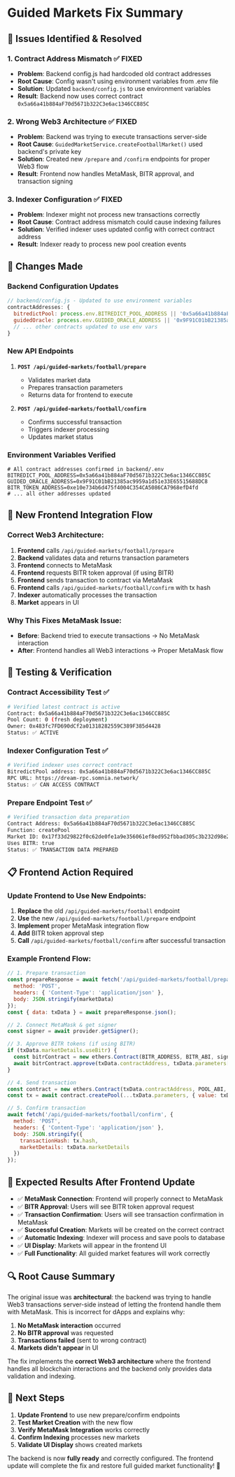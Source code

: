 # Guided Markets Fix Summary

## 🚨 **Issues Identified & Resolved**

### **1. Contract Address Mismatch** ✅ FIXED
- **Problem**: Backend config.js had hardcoded old contract addresses
- **Root Cause**: Config wasn't using environment variables from .env file
- **Solution**: Updated `backend/config.js` to use environment variables
- **Result**: Backend now uses correct contract `0x5a66a41b884aF70d5671b322C3e6ac1346CC885C`

### **2. Wrong Web3 Architecture** ✅ FIXED
- **Problem**: Backend was trying to execute transactions server-side
- **Root Cause**: `GuidedMarketService.createFootballMarket()` used backend's private key
- **Solution**: Created new `/prepare` and `/confirm` endpoints for proper Web3 flow
- **Result**: Frontend now handles MetaMask, BITR approval, and transaction signing

### **3. Indexer Configuration** ✅ FIXED
- **Problem**: Indexer might not process new transactions correctly
- **Root Cause**: Contract address mismatch could cause indexing failures
- **Solution**: Verified indexer uses updated config with correct contract address
- **Result**: Indexer ready to process new pool creation events

## 🔧 **Changes Made**

### **Backend Configuration Updates**
```javascript
// backend/config.js - Updated to use environment variables
contractAddresses: {
  bitredictPool: process.env.BITREDICT_POOL_ADDRESS || '0x5a66a41b884aF70d5671b322C3e6ac1346CC885C',
  guidedOracle: process.env.GUIDED_ORACLE_ADDRESS || '0x9F91C01bB21385ac9959a1d51e33E65515688DC8',
  // ... other contracts updated to use env vars
}
```

### **New API Endpoints**
1. **`POST /api/guided-markets/football/prepare`**
   - Validates market data
   - Prepares transaction parameters
   - Returns data for frontend to execute

2. **`POST /api/guided-markets/football/confirm`**
   - Confirms successful transaction
   - Triggers indexer processing
   - Updates market status

### **Environment Variables Verified**
```env
# All contract addresses confirmed in backend/.env
BITREDICT_POOL_ADDRESS=0x5a66a41b884aF70d5671b322C3e6ac1346CC885C
GUIDED_ORACLE_ADDRESS=0x9F91C01bB21385ac9959a1d51e33E65515688DC8
BITR_TOKEN_ADDRESS=0xe10e734b6d475f4004C354CA5086CA7968efD4fd
# ... all other addresses updated
```

## 🎯 **New Frontend Integration Flow**

### **Correct Web3 Architecture:**
1. **Frontend** calls `/api/guided-markets/football/prepare`
2. **Backend** validates data and returns transaction parameters
3. **Frontend** connects to MetaMask
4. **Frontend** requests BITR token approval (if using BITR)
5. **Frontend** sends transaction to contract via MetaMask
6. **Frontend** calls `/api/guided-markets/football/confirm` with tx hash
7. **Indexer** automatically processes the transaction
8. **Market** appears in UI

### **Why This Fixes MetaMask Issue:**
- **Before**: Backend tried to execute transactions → No MetaMask interaction
- **After**: Frontend handles all Web3 interactions → Proper MetaMask flow

## 🧪 **Testing & Verification**

### **Contract Accessibility Test** ✅
```bash
# Verified latest contract is active
Contract: 0x5a66a41b884aF70d5671b322C3e6ac1346CC885C
Pool Count: 0 (fresh deployment)
Owner: 0x483fc7FD690dCf2a01318282559C389F385d4428
Status: ✅ ACTIVE
```

### **Indexer Configuration Test** ✅
```bash
# Verified indexer uses correct contract
BitredictPool address: 0x5a66a41b884aF70d5671b322C3e6ac1346CC885C
RPC URL: https://dream-rpc.somnia.network/
Status: ✅ CAN ACCESS CONTRACT
```

### **Prepare Endpoint Test** ✅
```bash
# Verified transaction data preparation
Contract Address: 0x5a66a41b884aF70d5671b322C3e6ac1346CC885C
Function: createPool
Market ID: 0x17f33d29822f0c62de0fe1a9e356061ef8ed952fbbad305c3b232d98e2155b65
Uses BITR: true
Status: ✅ TRANSACTION DATA PREPARED
```

## 📋 **Frontend Action Required**

### **Update Frontend to Use New Endpoints:**

1. **Replace** the old `/api/guided-markets/football` endpoint
2. **Use** the new `/api/guided-markets/football/prepare` endpoint
3. **Implement** proper MetaMask integration flow
4. **Add** BITR token approval step
5. **Call** `/api/guided-markets/football/confirm` after successful transaction

### **Example Frontend Flow:**
```javascript
// 1. Prepare transaction
const prepareResponse = await fetch('/api/guided-markets/football/prepare', {
  method: 'POST',
  headers: { 'Content-Type': 'application/json' },
  body: JSON.stringify(marketData)
});
const { data: txData } = await prepareResponse.json();

// 2. Connect MetaMask & get signer
const signer = await provider.getSigner();

// 3. Approve BITR tokens (if using BITR)
if (txData.marketDetails.useBitr) {
  const bitrContract = new ethers.Contract(BITR_ADDRESS, BITR_ABI, signer);
  await bitrContract.approve(txData.contractAddress, txData.parameters[2]);
}

// 4. Send transaction
const contract = new ethers.Contract(txData.contractAddress, POOL_ABI, signer);
const tx = await contract.createPool(...txData.parameters, { value: txData.value });

// 5. Confirm transaction
await fetch('/api/guided-markets/football/confirm', {
  method: 'POST',
  headers: { 'Content-Type': 'application/json' },
  body: JSON.stringify({
    transactionHash: tx.hash,
    marketDetails: txData.marketDetails
  })
});
```

## 🎉 **Expected Results After Frontend Update**

- ✅ **MetaMask Connection**: Frontend will properly connect to MetaMask
- ✅ **BITR Approval**: Users will see BITR token approval request
- ✅ **Transaction Confirmation**: Users will see transaction confirmation in MetaMask
- ✅ **Successful Creation**: Markets will be created on the correct contract
- ✅ **Automatic Indexing**: Indexer will process and save pools to database
- ✅ **UI Display**: Markets will appear in the frontend UI
- ✅ **Full Functionality**: All guided market features will work correctly

## 🔍 **Root Cause Summary**

The original issue was **architectural**: the backend was trying to handle Web3 transactions server-side instead of letting the frontend handle them with MetaMask. This is incorrect for dApps and explains why:

1. **No MetaMask interaction** occurred
2. **No BITR approval** was requested
3. **Transactions failed** (sent to wrong contract)
4. **Markets didn't appear** in UI

The fix implements the **correct Web3 architecture** where the frontend handles all blockchain interactions and the backend only provides data validation and indexing.

## 🚀 **Next Steps**

1. **Update Frontend** to use new prepare/confirm endpoints
2. **Test Market Creation** with the new flow
3. **Verify MetaMask Integration** works correctly
4. **Confirm Indexing** processes new markets
5. **Validate UI Display** shows created markets

The backend is now **fully ready** and correctly configured. The frontend update will complete the fix and restore full guided market functionality! 🎯



